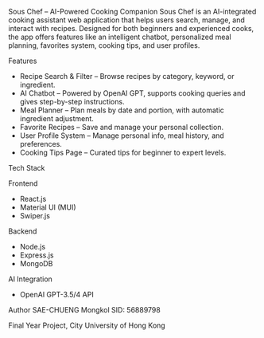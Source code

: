 Sous Chef – AI-Powered Cooking Companion
Sous Chef is an AI-integrated cooking assistant web application that helps users search, manage, and interact with recipes. Designed for both beginners and experienced cooks, the app offers features like an intelligent chatbot, personalized meal planning, favorites system, cooking tips, and user profiles.

Features
- Recipe Search & Filter – Browse recipes by category, keyword, or ingredient.
- AI Chatbot – Powered by OpenAI GPT, supports cooking queries and gives step-by-step instructions.
- Meal Planner – Plan meals by date and portion, with automatic ingredient adjustment.
- Favorite Recipes – Save and manage your personal collection.
- User Profile System – Manage personal info, meal history, and preferences.
- Cooking Tips Page – Curated tips for beginner to expert levels.

Tech Stack

Frontend
- React.js
- Material UI (MUI)
- Swiper.js

Backend
- Node.js
- Express.js
- MongoDB

AI Integration
- OpenAI GPT-3.5/4 API

Author
SAE-CHUENG Mongkol
SID: 56889798

Final Year Project, City University of Hong Kong
